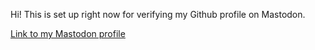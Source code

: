 Hi! This is set up right now for verifying my Github profile on Mastodon. 

[Link to my Mastodon profile]("https://infosec.exchange/@0xF21D/me)

